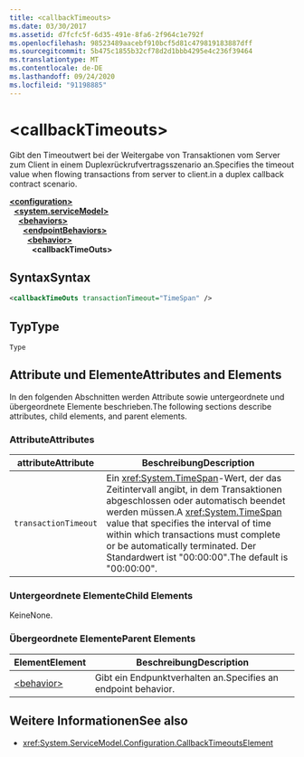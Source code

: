 ```yaml
---
title: <callbackTimeouts>
ms.date: 03/30/2017
ms.assetid: d7fcfc5f-6d35-491e-8fa6-2f964c1e792f
ms.openlocfilehash: 98523489aacebf910bcf5d81c479819183887dff
ms.sourcegitcommit: 5b475c1855b32cf78d2d1bbb4295e4c236f39464
ms.translationtype: MT
ms.contentlocale: de-DE
ms.lasthandoff: 09/24/2020
ms.locfileid: "91198885"
---
```

# \<callbackTimeouts>

<span data-ttu-id="aa207-101">Gibt den Timeoutwert bei der Weitergabe von Transaktionen vom Server zum Client in einem Duplexrückrufvertragsszenario an.</span><span class="sxs-lookup"><span data-stu-id="aa207-101">Specifies the timeout value when flowing transactions from server to client.in a duplex callback contract scenario.</span></span>  
  
[**\<configuration>**](../configuration-element.md)\
&nbsp;&nbsp;[**\<system.serviceModel>**](system-servicemodel.md)\
&nbsp;&nbsp;&nbsp;&nbsp;[**\<behaviors>**](behaviors.md)\
&nbsp;&nbsp;&nbsp;&nbsp;&nbsp;&nbsp;[**\<endpointBehaviors>**](endpointbehaviors.md)\
&nbsp;&nbsp;&nbsp;&nbsp;&nbsp;&nbsp;&nbsp;&nbsp;[**\<behavior>**](behavior-of-endpointbehaviors.md)\
&nbsp;&nbsp;&nbsp;&nbsp;&nbsp;&nbsp;&nbsp;&nbsp;&nbsp;&nbsp;**\<callbackTimeOuts>**  
  
## <a name="syntax"></a><span data-ttu-id="aa207-102">Syntax</span><span class="sxs-lookup"><span data-stu-id="aa207-102">Syntax</span></span>  
  
```xml  
<callbackTimeOuts transactionTimeout="TimeSpan" />
```  
  
## <a name="type"></a><span data-ttu-id="aa207-103">Typ</span><span class="sxs-lookup"><span data-stu-id="aa207-103">Type</span></span>  

 `Type`  
  
## <a name="attributes-and-elements"></a><span data-ttu-id="aa207-104">Attribute und Elemente</span><span class="sxs-lookup"><span data-stu-id="aa207-104">Attributes and Elements</span></span>  

 <span data-ttu-id="aa207-105">In den folgenden Abschnitten werden Attribute sowie untergeordnete und übergeordnete Elemente beschrieben.</span><span class="sxs-lookup"><span data-stu-id="aa207-105">The following sections describe attributes, child elements, and parent elements.</span></span>  
  
### <a name="attributes"></a><span data-ttu-id="aa207-106">Attribute</span><span class="sxs-lookup"><span data-stu-id="aa207-106">Attributes</span></span>  
  
|<span data-ttu-id="aa207-107">attribute</span><span class="sxs-lookup"><span data-stu-id="aa207-107">Attribute</span></span>|<span data-ttu-id="aa207-108">Beschreibung</span><span class="sxs-lookup"><span data-stu-id="aa207-108">Description</span></span>|  
|---------------|-----------------|  
|`transactionTimeout`|<span data-ttu-id="aa207-109">Ein <xref:System.TimeSpan>-Wert, der das Zeitintervall angibt, in dem Transaktionen abgeschlossen oder automatisch beendet werden müssen.</span><span class="sxs-lookup"><span data-stu-id="aa207-109">A <xref:System.TimeSpan> value that specifies the interval of time within which transactions must complete or be automatically terminated.</span></span> <span data-ttu-id="aa207-110">Der Standardwert ist "00:00:00".</span><span class="sxs-lookup"><span data-stu-id="aa207-110">The default is "00:00:00".</span></span>|  
  
### <a name="child-elements"></a><span data-ttu-id="aa207-111">Untergeordnete Elemente</span><span class="sxs-lookup"><span data-stu-id="aa207-111">Child Elements</span></span>  

 <span data-ttu-id="aa207-112">Keine</span><span class="sxs-lookup"><span data-stu-id="aa207-112">None.</span></span>  
  
### <a name="parent-elements"></a><span data-ttu-id="aa207-113">Übergeordnete Elemente</span><span class="sxs-lookup"><span data-stu-id="aa207-113">Parent Elements</span></span>  
  
|<span data-ttu-id="aa207-114">Element</span><span class="sxs-lookup"><span data-stu-id="aa207-114">Element</span></span>|<span data-ttu-id="aa207-115">Beschreibung</span><span class="sxs-lookup"><span data-stu-id="aa207-115">Description</span></span>|  
|-------------|-----------------|  
|[\<behavior>](behavior-of-endpointbehaviors.md)|<span data-ttu-id="aa207-116">Gibt ein Endpunktverhalten an.</span><span class="sxs-lookup"><span data-stu-id="aa207-116">Specifies an endpoint behavior.</span></span>|  
  
## <a name="see-also"></a><span data-ttu-id="aa207-117">Weitere Informationen</span><span class="sxs-lookup"><span data-stu-id="aa207-117">See also</span></span>

- <xref:System.ServiceModel.Configuration.CallbackTimeoutsElement>

